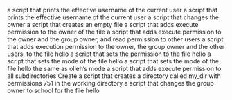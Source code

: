 a script that prints the effective username of the current user
a script that prints the effective username of the current user
a script that changes the owner
a script that creates an empty file 
 a script that adds execute permission to the owner of the file 
 a script that adds execute permission to the owner and the group owner, and read permission to other users
a script that adds execution permission to the owner, the group owner and the other users, to the file hello
a script that sets the permission to the file hello
 a script that sets the mode of the file hello
a script that sets the mode of the file hello the same as olleh’s mode
 a script that adds execute permission to all subdirectories 
Create a script that creates a directory called my_dir with permissions 751 in the working directory
 a script that changes the group owner to school for the file hello
